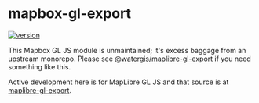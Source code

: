 # mapbox-gl-export

[![version](https://img.shields.io/npm/v/@erictheise/mapbox-gl-export.svg)](https://www.npmjs.com/package/@erictheise/mapbox-gl-export)

This Mapbox GL JS module is unmaintained; it's excess baggage from an upstream monorepo. Please see [@watergis/maplibre-gl-export](@watergis/maplibre-gl-export
) if you need something like this.

Active development here is for MapLibre GL JS and that source is at [maplibre-gl-export](https://github.com/erictheise/maplibre-gl-export).
